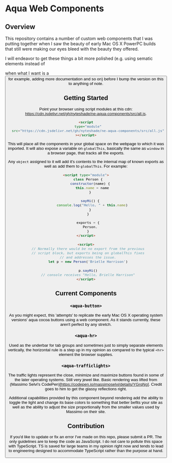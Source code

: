 # Aqua Web Components

## Overview

This repository contains a number of custom web components that I was putting together when I saw the beauty of early Mac OS X PowerPC builds that still were making our eyes bleed with the beauty they offered. 

I will endeavor to get these things a bit more polished (e.g. using  sematic elements instead of <div> when what I want is a <button> for example, adding more documentation and so on) before I bump the version on this to anything of note.

## Getting Started

Point your browser using script modules at this cdn: https://cdn.jsdelivr.net/gh/nyteshade/ne-aqua-components/src/all.js.

```html
<script
  type="module"
  src="https://cdn.jsdelivr.net/gh/nyteshade/ne-aqua-components/src/all.js"
></script>
```

This will place all the components in your global space on the webpage to which it was imported. It will also expose a variable on `globalThis`, basically the same as `window` in a browser page, that tracks all the exports.

Any `object` assigned to it will add it's contents to the internal map of known exports as well as add them to `globalThis`. For example:

```html
<script type="module">
  class Person {
    constructor(name) {
      this.name = name
    }

    sayHi() {
      console.log("Hello, " + this.name)
    }
  }

  exports = {
    Person,
  }
</script>

<script>
  // Normally there would be no export from the previous
  // script block, but exports being on globalThis fixes
  // and addresses the issue.
  let p = new Person('Brielle Harrison')
  
  p.sayHi()
  // console receives "Hello, Brielle Harrison"
</script>
```

## Current Components

### `<aqua-button>`

As you might expect, this 'attempts' to replicate the early Mac OS X
operating system versions' aqua cocoa buttons using a web component. 
As it stands currently, these aren't perfect by any stretch.

### `<aqua-hr>`

Used as the underbar for tab groups and sometimes just to simply 
separate elements vertically, the horizontal rule is a step up in
my opinion as compared to the typical `<hr>` element the browser
supplies.

### `<aqua-trafficlights>`

The traffic lights represent the close, minimize and maximize buttons 
found in some of the later operating systems. Still very jewel like.
Basic rendering was lifted from (Massimo Selvi's 
CodePen)[https://codepen.io/massimoselvi/details/YGrqNg]. Credit goes to
him to get the glassy reflections right.

Additional capabilities provided by this component beyond rendering
add the ability to toggle the light and change its base colors to something
that better befits your site as well as the ability to adjust the size
proportionally from the smaller values used by Massimo on their site.

## Contribution

If you'd like to update or fix an error I've made on this repo, please
submit a PR. The only guidelines are to keep the code as JavaScript. I
do not care to pollute this space with TypeScript. TS is saved for large
teams in my opinion right now and tends to lead to engineering designed
to accommodate TypeScript rather than the purpose at hand.

